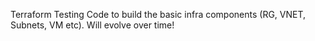 Terraform Testing
Code to build the basic infra components (RG, VNET, Subnets, VM etc).  Will evolve over time!
